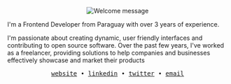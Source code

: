 <p align="center">
		<img alt="Welcome message" 
         src="https://readme-typing-svg.herokuapp.com?font=Cascadia+Code+PL&weight=500&size=30&pause=1000&center=true&vCenter=true&random=false&width=435&lines=Hey!+I'm+Lucas+%F0%9F%91%8B%F0%9F%8F%BB"
    />
</p>

I'm a Frontend Developer from Paraguay with over 3 years of experience.

I'm passionate about creating dynamic, user friendly interfaces and contributing to open source software. Over the past few years, I've worked as a freelancer, providing solutions to help companies and businesses effectively showcase and market their products

<div align='center'>
  <samp>
    <a href='https://lucasco.dev/'>website</a> •
    <a href='https://www.linkedin.com/in/lucascodev'>linkedin</a> •
    <a href='https://x.com/lucascodev'>twitter</a> •
    <a href='mailto:cascolucasisaias@gmail.com/'>email</a> 
  </samp>
</div>
